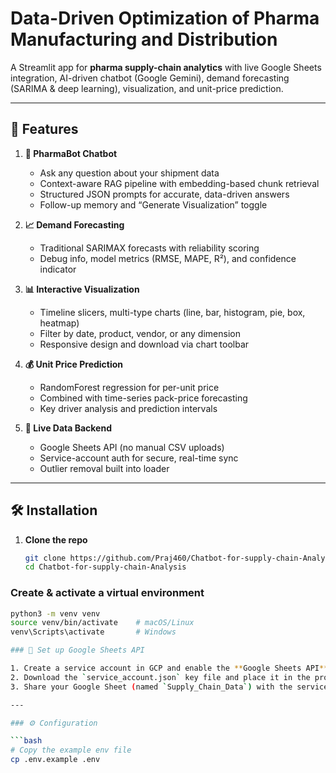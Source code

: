 # Data-Driven Optimization of Pharma Manufacturing and Distribution

A Streamlit app for **pharma supply-chain analytics** with live Google Sheets integration, AI-driven chatbot (Google Gemini), demand forecasting (SARIMA & deep learning), visualization, and unit-price prediction.

---

## 🚀 Features

1. **🤖 PharmaBot Chatbot**  
   - Ask any question about your shipment data  
   - Context-aware RAG pipeline with embedding-based chunk retrieval  
   - Structured JSON prompts for accurate, data-driven answers  
   - Follow-up memory and “Generate Visualization” toggle  

2. **📈 Demand Forecasting**  
   - Traditional SARIMAX forecasts with reliability scoring   
   - Debug info, model metrics (RMSE, MAPE, R²), and confidence indicator  

3. **📊 Interactive Visualization**  
   - Timeline slicers, multi-type charts (line, bar, histogram, pie, box, heatmap)  
   - Filter by date, product, vendor, or any dimension  
   - Responsive design and download via chart toolbar  

4. **💰 Unit Price Prediction**  
   - RandomForest regression for per-unit price  
   - Combined with time-series pack-price forecasting  
   - Key driver analysis and prediction intervals  

5. **🔄 Live Data Backend**  
   - Google Sheets API (no manual CSV uploads)  
   - Service-account auth for secure, real-time sync  
   - Outlier removal built into loader  

---

## 🛠️ Installation

1. **Clone the repo**  
   ```bash
   git clone https://github.com/Praj460/Chatbot-for-supply-chain-Analysis.git
   cd Chatbot-for-supply-chain-Analysis

### Create & activate a virtual environment

```bash
python3 -m venv venv
source venv/bin/activate    # macOS/Linux
venv\Scripts\activate       # Windows

### 🔧 Set up Google Sheets API

1. Create a service account in GCP and enable the **Google Sheets API** & **Google Drive API**  
2. Download the `service_account.json` key file and place it in the project root  
3. Share your Google Sheet (named `Supply_Chain_Data`) with the service-account email  

---

### ⚙️ Configuration

```bash
# Copy the example env file
cp .env.example .env


